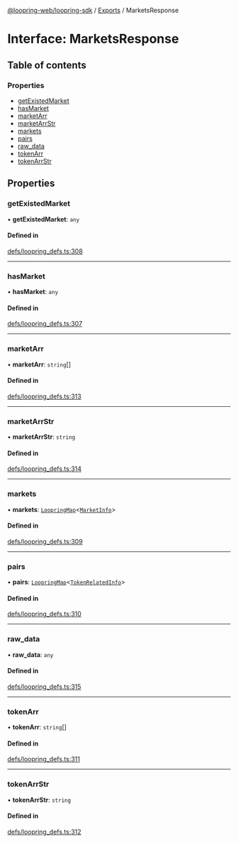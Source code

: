 [@loopring-web/loopring-sdk](../README.md) / [Exports](../modules.md) / MarketsResponse

# Interface: MarketsResponse

## Table of contents

### Properties

- [getExistedMarket](MarketsResponse.md#getexistedmarket)
- [hasMarket](MarketsResponse.md#hasmarket)
- [marketArr](MarketsResponse.md#marketarr)
- [marketArrStr](MarketsResponse.md#marketarrstr)
- [markets](MarketsResponse.md#markets)
- [pairs](MarketsResponse.md#pairs)
- [raw\_data](MarketsResponse.md#raw_data)
- [tokenArr](MarketsResponse.md#tokenarr)
- [tokenArrStr](MarketsResponse.md#tokenarrstr)

## Properties

### getExistedMarket

• **getExistedMarket**: `any`

#### Defined in

[defs/loopring_defs.ts:308](https://github.com/Loopring/loopring_sdk/blob/acbd5a2/src/defs/loopring_defs.ts#L308)

___

### hasMarket

• **hasMarket**: `any`

#### Defined in

[defs/loopring_defs.ts:307](https://github.com/Loopring/loopring_sdk/blob/acbd5a2/src/defs/loopring_defs.ts#L307)

___

### marketArr

• **marketArr**: `string`[]

#### Defined in

[defs/loopring_defs.ts:313](https://github.com/Loopring/loopring_sdk/blob/acbd5a2/src/defs/loopring_defs.ts#L313)

___

### marketArrStr

• **marketArrStr**: `string`

#### Defined in

[defs/loopring_defs.ts:314](https://github.com/Loopring/loopring_sdk/blob/acbd5a2/src/defs/loopring_defs.ts#L314)

___

### markets

• **markets**: [`LoopringMap`](LoopringMap.md)<[`MarketInfo`](MarketInfo.md)\>

#### Defined in

[defs/loopring_defs.ts:309](https://github.com/Loopring/loopring_sdk/blob/acbd5a2/src/defs/loopring_defs.ts#L309)

___

### pairs

• **pairs**: [`LoopringMap`](LoopringMap.md)<[`TokenRelatedInfo`](TokenRelatedInfo.md)\>

#### Defined in

[defs/loopring_defs.ts:310](https://github.com/Loopring/loopring_sdk/blob/acbd5a2/src/defs/loopring_defs.ts#L310)

___

### raw\_data

• **raw\_data**: `any`

#### Defined in

[defs/loopring_defs.ts:315](https://github.com/Loopring/loopring_sdk/blob/acbd5a2/src/defs/loopring_defs.ts#L315)

___

### tokenArr

• **tokenArr**: `string`[]

#### Defined in

[defs/loopring_defs.ts:311](https://github.com/Loopring/loopring_sdk/blob/acbd5a2/src/defs/loopring_defs.ts#L311)

___

### tokenArrStr

• **tokenArrStr**: `string`

#### Defined in

[defs/loopring_defs.ts:312](https://github.com/Loopring/loopring_sdk/blob/acbd5a2/src/defs/loopring_defs.ts#L312)
